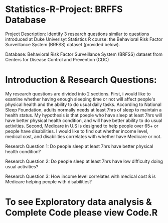 # Statistics-R-Project: BRFFS Database

Project Description:
Identify 3 research questions similar to questions introduced at Duke Univerisyt Statistics R course: the Behavioral Risk Factor Surveillance System (BRFSS) dataset (provided below).

Database:
Behavioral Risk Factor Surveillance System (BRFSS) dataset from Centers for Disease Control and Prevention (CDC)


# Introduction & Research Questions:
My research questions are divided into 2 sections. 
First, i would like to examine whether having enough sleeping time or not will affect people's physical health and the ability to do usual daily tasks. According to National Sleep Foundation, adults normally needs at least 7hrs of sleep to maintain a health status. My hypothesis is that poeple who have sleep at least 7hrs will have better physical health condition, and will have better ability to do usual activities.
Second, Medicare in U.S is designed to help people over 65+ or people have disabilities. I would like to find out whether income level, medical cost, and disabilities correlates with whether have Medicare or not.

Research Question 1: 
Do people sleep at least 7hrs have better physical health condition?

Research Question 2: 
Do people sleep at least 7hrs have low difficulty doing usual activities?

Research Question 3:
How income level correlates with medical cost & is Medicare helping people with disabilities?

# To see Exploratory data analysis & Complete Code please view Code.R




